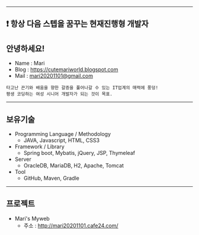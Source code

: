 <!---
MARI2020201101/MARI2020201101 is a ✨ special ✨ repository because its `README.md` (this file) appears on your GitHub profile.
You can click the Preview link to take a look at your changes.
--->
---
:exclamation: 항상 다음 스텝을 꿈꾸는 현재진행형 개발자 
---
## 안녕하세요!
* Name : Mari
* Blog : https://cutemariworld.blogspot.com
* Mail : mari20201101@gmail.com
```
타고난 끈기와 배움을 향한 갈증을 풀어나갈 수 있는 IT업계의 매력에 풍덩!
평생 코딩하는 여성 시니어 개발자가 되는 것이 목표.
```
---
## 보유기술
* Programming Language / Methodology
  * JAVA, Javascript, HTML, CSS3
* Framework / Library
  * Spring boot, Mybatis, jQuery, JSP, Thymeleaf
* Server
  * OracleDB, MariaDB, H2, Apache, Tomcat
* Tool
  * GitHub, Maven, Gradle
---
## 프로젝트
* Mari's Myweb
  * 주소 : http://mari20201101.cafe24.com/


